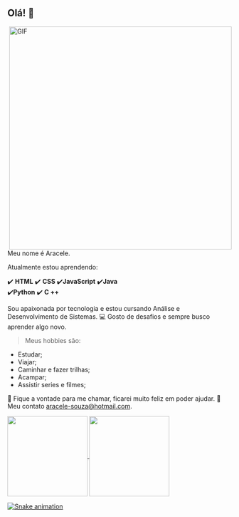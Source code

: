 ## Olá! 👋 

<img align= "right" alt= 'GIF' src= "https://octocat-generator-assets.githubusercontent.com/my-octocat-1624419416217.png" width= "500px" />
 Meu nome é Aracele.
 
Atualmente estou aprendendo:

✔️ **HTML** 
✔️ **CSS** 
✔️**JavaScript**
✔️**Java**  
✔️**Python**
✔️ **C ++**

Sou apaixonada por tecnologia e estou cursando Análise e Desenvolvimento de Sistemas. 💻
Gosto de desafios e sempre busco aprender algo novo.


> Meus hobbies são:

 - Estudar;
 -  Viajar;
 - Caminhar e fazer trilhas;
 - Acampar;
  - Assistir series e filmes;
    
💬  Fique a vontade para me chamar, ficarei muito feliz em poder ajudar.
📧 Meu contato  [aracele-souza@hotmail.com](mailto:contato@strongreen.com).


<div>

<a href="https://github.com/aracelesouza">


<img height="180em"   align="center" src="https://github-readme-stats.vercel.app/api?username=aracelesouza&show_icons=true&theme=jolly&include_all_commits=true&count_private=true"/>

<img height="180em"  align="center" src="https://github-readme-stats.vercel.app/api/top-langs/?username=aracelesouza&&layout=compact&hide=shell&theme=jolly"/>

![Snake animation](https://github.com/aracelesouza/aracelesouza/blob/output/github-contribution-grid-snake.svg)

</div>
